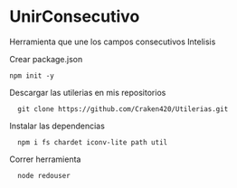 # UnirConsecutivo
Herramienta que une los campos consecutivos Intelisis

Crear package.json

    npm init -y


Descargar las utilerias en mis repositorios

      git clone https://github.com/Craken420/Utilerias.git
    
Instalar las dependencias

      npm i fs chardet iconv-lite path util

Correr herramienta

      node redouser
